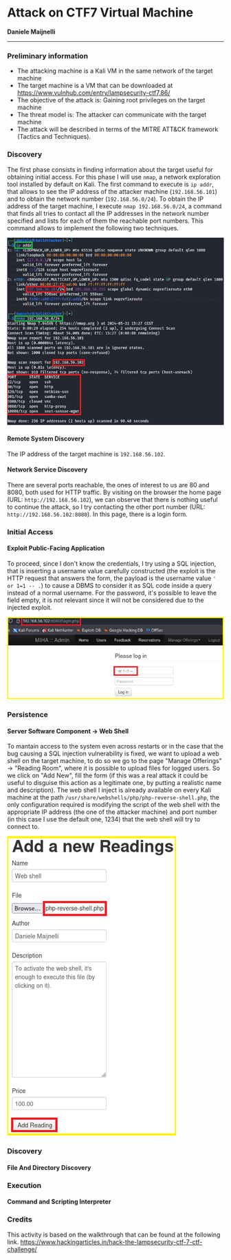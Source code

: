 # **Attack on CTF7 Virtual Machine**

**Daniele Maijnelli**

---


### Preliminary information

- The attacking machine is a Kali VM in the same network of the target machine
- The target machine is a VM that can be downloaded at https://www.vulnhub.com/entry/lampsecurity-ctf7,86/
- The objective of the attack is: Gaining root privileges on the target machine
- The threat model is: The attacker can communicate with the target machine
- The attack will be described in terms of the MITRE ATT&CK framework (Tactics and Techniques).

### **Discovery**

The first phase consists in finding information about the target useful for obtaining initial access. For this phase I will use `nmap`, a network exploration tool installed by default on Kali. The first command to execute is `ip addr`, that allows to see the IP address of the attacker machine (`192.168.56.101`) and to obtain the network number (`192.168.56.0/24`). To obtain the IP address of the target machine, I execute `nmap 192.168.56.0/24`, a command that finds all tries to contact all the IP addresses in the network number specified and lists for each of them the reachable port numbers. This command allows to implement the following two techniques.

![First_Commands](Screen1.png)

#### Remote System Discovery 

The IP address of the target machine is `192.168.56.102`.

#### Network Service Discovery

There are several ports reachable, the ones of interest to us are 80 and 8080, both used for HTTP traffic. By visiting on the browser the home page (URL: ```http://192.168.56.102```), we can observe that there is nothing useful to continue the attack, so I try contacting the other port number (URL: `http://192.168.56.102:8080`). In this page, there is a login form.

### **Initial Access**

#### Exploit Public-Facing Application
To proceed, since I don't know the credentials, I try using a SQL injection, that is inserting a username value carefully constructed (the exploit is the HTTP request that answers the form, the payload is the username value `' or 1=1 -- .`) to cause a DBMS to consider it as SQL code inside a query instead of a normal username. For the password, it's possible to leave the field empty, it is not relevant since it will not be considered due to the injected exploit.

![SQL_Injection](Screen2.png)

### **Persistence**

#### Server Software Component &rarr; Web Shell

To mantain access to the system even across restarts or in the case that the bug causing a SQL injection vulnerability is fixed, we want to upload a web shell on the target machine, to do so we go to the page "Manage Offerings" &rarr; "Reading Room", where it is possible to upload files for logged users. So we click on "Add New", fill the form (if this was a real attack it could be useful to disguise this action as a legitimate one, by putting a realistic name and description). The web shell I inject is already available on every Kali machine at the path `/usr/share/webshells/php/php-reverse-shell.php`, the only configuration required is modifying the script of the web shell with the appropriate IP address (the one of the attacker machine) and port number (in this case I use the default one, 1234) that the web shell will try to connect to.

![WebShell](Screen3.png)

### **Discovery**

#### File And Directory Discovery

### **Execution**

#### Command and Scripting Interpreter

### **Credits**
This activity is based on the walkthrough that can be found at the following link.
https://www.hackingarticles.in/hack-the-lampsecurity-ctf-7-ctf-challenge/